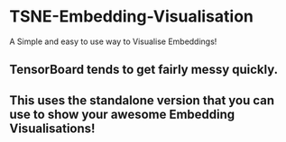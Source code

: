 # TSNE-Embedding-Visualisation
A Simple and easy to use way to Visualise Embeddings!

## TensorBoard tends to get fairly messy quickly. 
## This uses the standalone version that you can use to show your awesome Embedding Visualisations!
